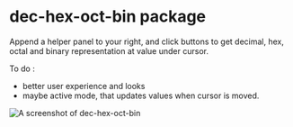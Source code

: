 # dec-hex-oct-bin package

Append a helper panel to your right, and click buttons to get decimal, hex, octal and binary representation at value under cursor.

To do :

* better user experience and looks
* maybe active mode, that updates values when cursor is moved.


![A screenshot of dec-hex-oct-bin](https://raw.githubusercontent.com/wiki/erkkikeranen/dec-hex-oct-bin/screenshot.png)
